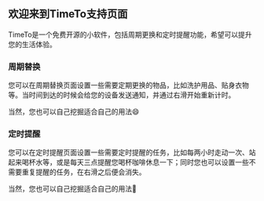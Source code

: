 ## 欢迎来到TimeTo支持页面

TimeTo是一个免费开源的小软件，包括周期更换和定时提醒功能，希望可以提升您的生活体验。

### 周期替换

您可以在周期替换页面设置一些需要定期更换的物品，比如洗护用品、贴身衣物等。当时间到达的时候会给您的设备发送通知，并通过右滑开始重新计时。

当然，您也可以自己挖掘适合自己的用法😄

### 定时提醒

您可以在定时提醒页面设置一些需要定时提醒的任务，比如每两小时走动一次、站起来喝杯水等，或是每天三点提醒您喝杯咖啡休息一下；同时您也可以设置一些不需要重复提醒的任务，在右滑之后便会消失。

当然，您也可以自己挖掘适合自己的用法🤔
